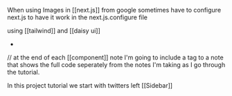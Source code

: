 When using Images in [[next.js]] from google sometimes have to configure next.js to have it work in the next.js.configure file

using [[tailwind]] and [[daisy ui]] 

-

// at the end of each [[component]] note I'm going to include a tag to a note that shows the full code seperately from the notes I'm taking as I go through the tutorial.


In this project tutorial we start with twitters left [[Sidebar]] 


















